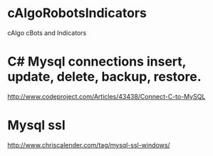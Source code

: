 # cAlgoRobotsIndicators
cAlgo cBots and Indicators

# C# Mysql connections insert, update, delete, backup, restore.
http://www.codeproject.com/Articles/43438/Connect-C-to-MySQL

# Mysql ssl
http://www.chriscalender.com/tag/mysql-ssl-windows/
